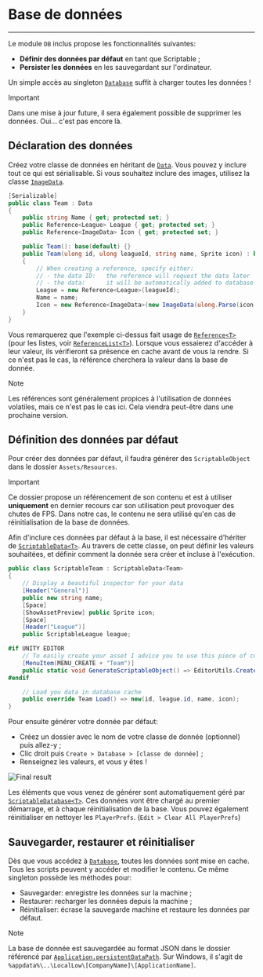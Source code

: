 # Base de données

---

Le module `DB` inclus propose les fonctionnalités suivantes:
- **Définir des données par défaut** en tant que Scriptable ;
- **Persister les données** en les sauvegardant sur l'ordinateur.

Un simple accès au singleton [`Database`](/api/GGL.DB.Database.html) suffit à charger toutes les données !

> [!IMPORTANT]
> Dans une mise à jour future, il sera également possible de supprimer les données. Oui... c'est pas encore là.

## Déclaration des données

Créez votre classe de données en héritant de [`Data`](/api/GGL.DB.Data.html). Vous pouvez y inclure tout ce qui est sérialisable. Si vous souhaitez inclure des images, utilisez la classe [`ImageData`](/api/GGL.DB.Type.ImageData.html).

```` csharp
[Serializable]
public class Team : Data
{
    public string Name { get; protected set; }
    public Reference<League> League { get; protected set; }
    public Reference<ImageData> Icon { get; protected set; }

    public Team(): base(default) {}
    public Team(ulong id, ulong leagueId, string name, Sprite icon) : base(id)
    {
        // When creating a reference, specify either:
        // - the data ID:   the reference will request the data later
        // - the data:      it will be automatically added to database
        League = new Reference<League>(leagueId);
        Name = name;
        Icon = new Reference<ImageData>(new ImageData(ulong.Parse(icon.name), icon));
    }
}
````

Vous remarquerez que l'exemple ci-dessus fait usage de [`Reference<T>`](/api/GGL.DB.Reference.Reference-1.html) (pour les listes, voir [`ReferenceList<T>`](/api/GGL.DB.Reference.ReferenceList-1.html)). Lorsque vous essaierez d'accéder à leur valeur, ils vérifieront sa présence en cache avant de vous la rendre. Si ce n'est pas le cas, la référence cherchera la valeur dans la base de donnée.

> [!NOTE]
> Les références sont généralement propices à l'utilisation de données volatiles, mais ce n'est pas le cas ici. Cela viendra peut-être dans une prochaine version.

## Définition des données par défaut

Pour créer des données par défaut, il faudra générer des `ScriptableObject` dans le dossier `Assets/Resources`.

> [!IMPORTANT]
> Ce dossier propose un référencement de son contenu et est à utiliser **uniquement** en dernier recours car son utilisation peut provoquer des chutes de FPS. Dans notre cas, le contenu ne sera utilisé qu'en cas de réinitialisation de la base de données.

Afin d'inclure ces données par défaut à la base, il est nécessaire d'hériter de [`ScriptableData<T>`](/api/GGL.DB.Scriptable.ScriptableData-1.html). Au travers de cette classe, on peut définir les valeurs souhaitées, et définir comment la donnée sera créer et incluse à l'exécution.

```` csharp
public class ScriptableTeam : ScriptableData<Team>
{
    // Display a beautiful inspector for your data
    [Header("General")]
    public new string name;
    [Space]
    [ShowAssetPreview] public Sprite icon; 
    [Space]
    [Header("League")]
    public ScriptableLeague league;

#if UNITY EDITOR
    // To easily create your asset I advice you to use this piece of code :) 
    [MenuItem(MENU_CREATE + "Team")]
    public static void GenerateScriptableObject() => EditorUtils.CreateAsset<ScriptableTeam>(); 
#endif

    // Load you data in database cache
    public override Team Load() => new(id, league.id, name, icon);
}
````

Pour ensuite générer votre donnée par défaut:
- Créez un dossier avec le nom de votre classe de donnée (optionnel) puis allez-y ;
- Clic droit puis `Create > Database > [classe de donnée]` ;
- Renseignez les valeurs, et vous y êtes !

![Final result](/images/db_2.jpg)

Les éléments que vous venez de générer sont automatiquement géré par [`ScriptableDatabase<T>`](/api/GGL.DB.Scriptable.ScriptableDatabase.html).
Ces données vont être chargé au premier démarrage, et à chaque réinitialisation de la base.
Vous pouvez également réinitialiser en nettoyer les `PlayerPrefs`. (`Edit > Clear All PlayerPrefs`)

## Sauvegarder, restaurer et réinitialiser

Dès que vous accédez à [`Database`](/api/GGL.DB.Database.html), toutes les données sont mise en cache. Tous les scripts peuvent y accéder et modifier le contenu.
Ce même singleton possède les méthodes pour:
- Sauvegarder: enregistre les données sur la machine ;
- Restaurer: recharger les données depuis la machine ;
- Réinitialiser: écrase la sauvegarde machine et restaure les données par défaut.

> [!NOTE]
> La base de donnée est sauvegardée au format JSON dans le dossier référencé par [`Application.persistentDataPath`](https://docs.unity3d.com/ScriptReference/Application-persistentDataPath.html). Sur Windows, il s'agit de `%appdata%\..\LocalLow\[CompanyName]\[ApplicationName]`.

